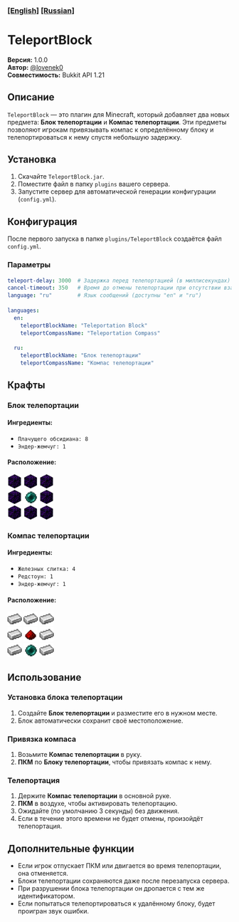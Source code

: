 ### [[English]](Readme.MD) [[Russian]](ReadmeRU.MD)

# TeleportBlock

**Версия:** 1.0.0  
**Автор:** [@lovenek0](https://github.com/lovenek0)  
**Совместимость:** Bukkit API 1.21

## Описание
`TeleportBlock` — это плагин для Minecraft, который добавляет два новых предмета: **Блок телепортации** и **Компас телепортации**. Эти предметы позволяют игрокам привязывать компас к определённому блоку и телепортироваться к нему спустя небольшую задержку.

## Установка
1. Скачайте `TeleportBlock.jar`.
2. Поместите файл в папку `plugins` вашего сервера.
3. Запустите сервер для автоматической генерации конфигурации (`config.yml`).

## Конфигурация
После первого запуска в папке `plugins/TeleportBlock` создаётся файл `config.yml`.

### Параметры
```yaml
teleport-delay: 3000  # Задержка перед телепортацией (в миллисекундах)
cancel-timeout: 350   # Время до отмены телепортации при отсутствии взаимодействий (в миллисекундах)
language: "ru"        # Язык сообщений (доступны "en" и "ru")

languages:
  en:
    teleportBlockName: "Teleportation Block"
    teleportCompassName: "Teleportation Compass"

  ru:
    teleportBlockName: "Блок телепортации"
    teleportCompassName: "Компас телепортации"
```

## Крафты
### Блок телепортации
#### Ингредиенты:
- `Плачущего обсидиана: 8`
- `Эндер-жемчуг: 1`

#### Расположение:

<img alt="Crying Obsidian" src="./assets/Crying_Obsidian.webp" width="32px" height="32px"/>
<img alt="Crying Obsidian" src="./assets/Crying_Obsidian.webp" width="32px" height="32px"/>
<img alt="Crying Obsidian" src="./assets/Crying_Obsidian.webp" width="32px" height="32px"/>
<br>
<img alt="Crying Obsidian" src="./assets/Crying_Obsidian.webp" width="32px" height="32px"/>
<img alt="Ender Pearl" src="./assets/Ender_Pearl.webp" width="32px" height="32px"/>
<img alt="Crying Obsidian" src="./assets/Crying_Obsidian.webp" width="32px" height="32px"/>
<br>
<img alt="Crying Obsidian" src="./assets/Crying_Obsidian.webp" width="32px" height="32px"/>
<img alt="Crying Obsidian" src="./assets/Crying_Obsidian.webp" width="32px" height="32px"/>
<img alt="Crying Obsidian" src="./assets/Crying_Obsidian.webp" width="32px" height="32px"/>


### Компас телепортации
#### Ингредиенты:
- `Железных слитка: 4`
- `Редстоун: 1`
- `Эндер-жемчуг: 1`

#### Расположение:
<img alt="Iron Ingot" src="./assets/Iron_Ingot.webp" width="32px" height="32px"/>
<img alt="Iron Ingot" src="./assets/Iron_Ingot.webp" width="32px" height="32px"/>
<img alt="Iron Ingot" src="./assets/Iron_Ingot.webp" width="32px" height="32px"/>
<br>
<img alt="Iron Ingot" src="./assets/Iron_Ingot.webp" width="32px" height="32px"/>
<img alt="Redstone_Dust" src="./assets/Redstone_Dust.webp" width="32px" height="32px"/>
<img alt="Iron Ingot" src="./assets/Iron_Ingot.webp" width="32px" height="32px"/>
<br>
<img alt="Iron Ingot" src="./assets/Iron_Ingot.webp" width="32px" height="32px"/>
<img alt="Ender Pearl" src="./assets/Ender_Pearl.webp" width="32px" height="32px"/>
<img alt="Iron Ingot" src="./assets/Iron_Ingot.webp" width="32px" height="32px"/>


## Использование
### Установка блока телепортации
1. Создайте **Блок телепортации** и разместите его в нужном месте.
2. Блок автоматически сохранит своё местоположение.

### Привязка компаса
1. Возьмите **Компас телепортации** в руку.
2. **ПКМ** по **Блоку телепортации**, чтобы привязать компас к нему.

### Телепортация
1. Держите **Компас телепортации** в основной руке.
2. **ПКМ** в воздухе, чтобы активировать телепортацию.
3. Ожидайте (по умолчанию 3 секунды) без движения.
4. Если в течение этого времени не будет отмены, произойдёт телепортация.

## Дополнительные функции
- Если игрок отпускает ПКМ или двигается во время телепортации, она отменяется.
- Блоки телепортации сохраняются даже после перезапуска сервера.
- При разрушении блока телепортации он дропается с тем же идентификатором.
- Если попытаться телепортироваться к удалённому блоку, будет проигран звук ошибки.
